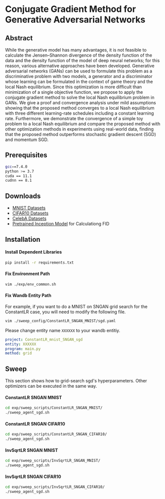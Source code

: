 # Conjugate Gradient Method for Generative Adversarial Networks

## Abstract
While the generative model has many advantages, it is not feasible to calculate the Jensen–Shannon divergence of the density function of the data and the density function of the model of deep neural networks; for this reason, various alternative approaches have been developed. Generative adversarial networks (GANs) can be used to formulate this problem as a discriminative problem with two models, a generator and a discriminator whose learning can be formulated in the context of game theory and the local Nash equilibrium. Since this optimization is more difficult than minimization of a single objective function, we propose to apply the conjugate gradient method to solve the local Nash equilibrium problem in GANs. We give a proof and convergence analysis under mild assumptions showing that the proposed method converges to a local Nash equilibrium with three different learning-rate schedules including a constant learning rate. Furthermore, we demonstrate the convergence of a simple toy problem to a local Nash equilibrium and compare the proposed method with other optimization methods in experiments using real-world data, finding that the proposed method outperforms stochastic gradient descent (SGD) and momentum SGD.

## Prerequisites

```sh
gcc==7.4.0
python >= 3.7
cuda == 11.1
cudnn == 8.1
```

## Downloads
- [MNIST Datasets](http://yann.lecun.com/exdb/mnist/)
- [CIFAR10 Datasets](https://www.cs.toronto.edu/~kriz/cifar.html)
- [CelebA Datasets](https://mmlab.ie.cuhk.edu.hk/projects/CelebA.html)
- [Pretrained Inception Model](https://github.com/mseitzer/pytorch-fid/releases) for Calculationg FID


## Installation

#### Install Dependent Libraries

```sh
pip install -r requirements.txt
```

#### Fix Environment Path

```sh
vim ./exp/env_common.sh
```

#### Fix Wandb Entity Path

For example, if you want to do a MNIST on SNGAN grid search for the ConstantLR case, you will need to modify the following file.

```sh
vim ./sweep_config/ConstantLR_SNGAN_MNIST/sgd.yaml
```

Please change entity name `XXXXXX` to your wandb entitiy.


```yaml
project: ConstantLR_mnist_SNGAN_sgd
entity: XXXXXX
program: main.py
method: grid
```

## Sweep

This section shows how to grid-search sgd's hyperparameters. Other optimizers can be executed in the same way.

#### ConstantLR SNGAN MNIST

```sh
cd exp/sweep_scripts/ConstantLR_SNGAN_MNIST/
./sweep_agent_sgd.sh
```

#### ConstantLR SNGAN CIFAR10

```sh
cd exp/sweep_scripts/ConstantLR_SNGAN_CIFAR10/
./sweep_agent_sgd.sh
```

#### InvSqrtLR SNGAN MNIST

```sh
cd exp/sweep_scripts/InvSqrtLR_SNGAN_MNIST/
./sweep_agent_sgd.sh
```

#### InvSqrtLR SNGAN CIFAR10

```sh
cd exp/sweep_scripts/InvSqrtLR_SNGAN_CIFAR10/
./sweep_agent_sgd.sh
```